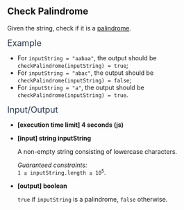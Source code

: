 <h2>Check Palindrome</h2>
<div class="markdown -arial"><p>Given the string, check if it is a <a href="keyword://palindrome" target="_blank">palindrome</a>.</p>
<p><span class="markdown--header" style="color:#2b3b52;font-size:1.4em">Example</span></p>
<ul>
<li>For <code>inputString = "aabaa"</code>, the output should be<br>
<code>checkPalindrome(inputString) = true</code>;</li>
<li>For <code>inputString = "abac"</code>, the output should be<br>
<code>checkPalindrome(inputString) = false</code>;</li>
<li>For <code>inputString = "a"</code>, the output should be<br>
<code>checkPalindrome(inputString) = true</code>.</li>
</ul>
<p><span class="markdown--header" style="color:#2b3b52;font-size:1.4em">Input/Output</span></p>
<ul>
<li>
<p><strong>[execution time limit] 4 seconds (js)</strong></p>
</li>
<li>
<p><strong>[input] string inputString</strong></p>
<p>A non-empty string consisting of lowercase characters.</p>
<p><em>Guaranteed constraints:</em><br>
<code>1 ≤ inputString.length ≤ 10<sup>5</sup></code>.</p>
</li>
<li>
<p><strong>[output] boolean</strong></p>
<p><code>true</code> if <code>inputString</code> is a palindrome, <code>false</code> otherwise.</p>
</li>
</ul>
</div>